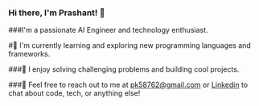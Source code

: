 ### Hi there, I'm Prashant! 👋

###I'm a passionate AI Engineer and technology enthusiast. 


#🌱 I'm currently learning and exploring new programming languages and frameworks.


###🚀 I enjoy solving challenging problems and building cool projects.


###💬 Feel free to reach out to me at pk58762@gmail.com or [Linkedin](https://www.linkedin.com/in/pksingh11/) to chat about code, tech, or anything else!

